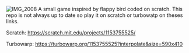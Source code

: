 ![IMG_2008](https://github.com/user-attachments/assets/5b325062-0c9e-4e59-985a-33290119dcde)
A small game inspired by flappy bird coded on scratch.
This repo is not always up to date so play it on scratch or turbowatp on theses links.

Scratch: https://scratch.mit.edu/projects/1153755525/

Turbowarp: https://turbowarp.org/1153755525?interpolate&size=590x410
